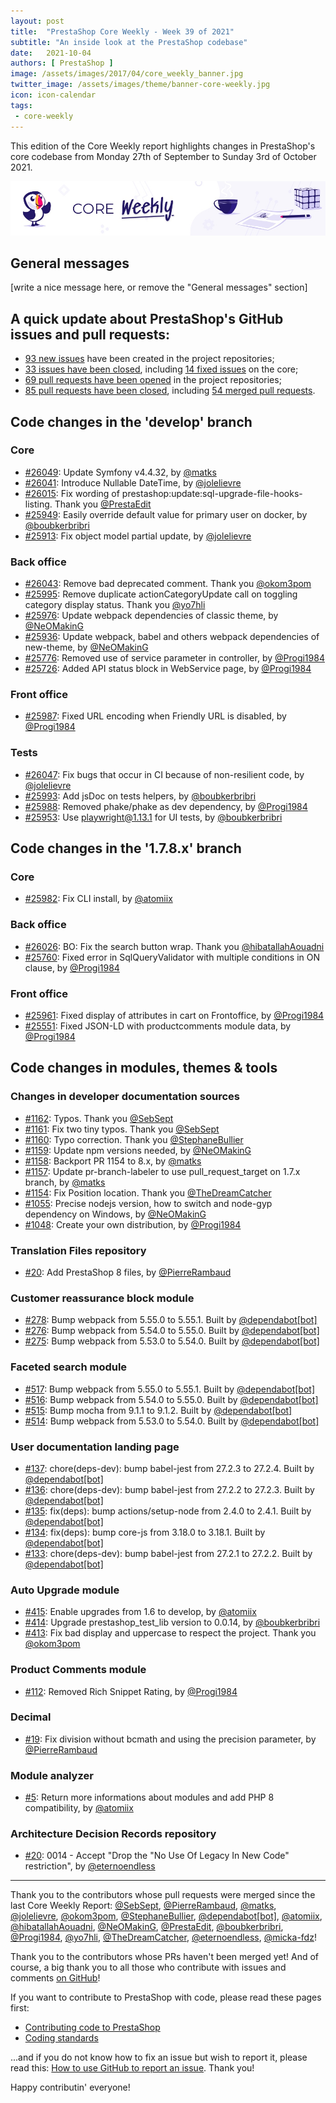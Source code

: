 ```yaml
---
layout: post
title:  "PrestaShop Core Weekly - Week 39 of 2021"
subtitle: "An inside look at the PrestaShop codebase"
date:   2021-10-04
authors: [ PrestaShop ]
image: /assets/images/2017/04/core_weekly_banner.jpg
twitter_image: /assets/images/theme/banner-core-weekly.jpg
icon: icon-calendar
tags:
 - core-weekly
---
```


This edition of the Core Weekly report highlights changes in PrestaShop's core codebase from Monday 27th of September to Sunday 3rd of October 2021.

![Core Weekly banner](/assets/images/2018/12/banner-core-weekly.jpg)

## General messages

[write a nice message here, or remove the "General messages" section]


## A quick update about PrestaShop's GitHub issues and pull requests:

- [93 new issues](https://github.com/search?q=org%3APrestaShop+is%3Apublic++-repo%3Aprestashop%2Fprestashop.github.io++is%3Aissue+created%3A2021-09-27..2021-10-03) have been created in the project repositories;
- [33 issues have been closed](https://github.com/search?q=org%3APrestaShop+is%3Apublic++-repo%3Aprestashop%2Fprestashop.github.io++is%3Aissue+closed%3A2021-09-27..2021-10-03), including [14 fixed issues](https://github.com/search?q=org%3APrestaShop+is%3Apublic++-repo%3Aprestashop%2Fprestashop.github.io++is%3Aissue+label%3Afixed+closed%3A2021-09-27..2021-10-03) on the core;
- [69 pull requests have been opened](https://github.com/search?q=org%3APrestaShop+is%3Apublic++-repo%3Aprestashop%2Fprestashop.github.io++is%3Apr+created%3A2021-09-27..2021-10-03) in the project repositories;
- [85 pull requests have been closed](https://github.com/search?q=org%3APrestaShop+is%3Apublic++-repo%3Aprestashop%2Fprestashop.github.io++is%3Apr+closed%3A2021-09-27..2021-10-03), including [54 merged pull requests](https://github.com/search?q=org%3APrestaShop+is%3Apublic++-repo%3Aprestashop%2Fprestashop.github.io++is%3Apr+merged%3A2021-09-27..2021-10-03).
        


## Code changes in the 'develop' branch


### Core
* [#26049](https://github.com/PrestaShop/PrestaShop/pull/26049): Update Symfony v4.4.32, by [@matks](https://github.com/matks)
* [#26041](https://github.com/PrestaShop/PrestaShop/pull/26041): Introduce Nullable DateTime, by [@jolelievre](https://github.com/jolelievre)
* [#26015](https://github.com/PrestaShop/PrestaShop/pull/26015): Fix wording of prestashop:update:sql-upgrade-file-hooks-listing. Thank you [@PrestaEdit](https://github.com/PrestaEdit)
* [#25949](https://github.com/PrestaShop/PrestaShop/pull/25949): Easily override default value for primary user on docker, by [@boubkerbribri](https://github.com/boubkerbribri)
* [#25913](https://github.com/PrestaShop/PrestaShop/pull/25913): Fix object model partial update, by [@jolelievre](https://github.com/jolelievre)


### Back office
* [#26043](https://github.com/PrestaShop/PrestaShop/pull/26043): Remove bad deprecated comment. Thank you [@okom3pom](https://github.com/okom3pom)
* [#25995](https://github.com/PrestaShop/PrestaShop/pull/25995): Remove duplicate actionCategoryUpdate call on toggling category display status. Thank you [@yo7hli](https://github.com/yo7hli)
* [#25976](https://github.com/PrestaShop/PrestaShop/pull/25976): Update webpack dependencies of classic theme, by [@NeOMakinG](https://github.com/NeOMakinG)
* [#25936](https://github.com/PrestaShop/PrestaShop/pull/25936): Update webpack, babel and others webpack dependencies of new-theme, by [@NeOMakinG](https://github.com/NeOMakinG)
* [#25776](https://github.com/PrestaShop/PrestaShop/pull/25776): Removed use of service parameter in controller, by [@Progi1984](https://github.com/Progi1984)
* [#25726](https://github.com/PrestaShop/PrestaShop/pull/25726): Added API status block in WebService page, by [@Progi1984](https://github.com/Progi1984)


### Front office
* [#25987](https://github.com/PrestaShop/PrestaShop/pull/25987): Fixed URL encoding when Friendly URL is disabled, by [@Progi1984](https://github.com/Progi1984)


### Tests
* [#26047](https://github.com/PrestaShop/PrestaShop/pull/26047): Fix bugs that occur in CI because of non-resilient code, by [@jolelievre](https://github.com/jolelievre)
* [#25993](https://github.com/PrestaShop/PrestaShop/pull/25993): Add jsDoc on tests helpers, by [@boubkerbribri](https://github.com/boubkerbribri)
* [#25988](https://github.com/PrestaShop/PrestaShop/pull/25988): Removed phake/phake as dev dependency, by [@Progi1984](https://github.com/Progi1984)
* [#25953](https://github.com/PrestaShop/PrestaShop/pull/25953): Use playwright@1.13.1 for UI tests, by [@boubkerbribri](https://github.com/boubkerbribri)


## Code changes in the '1.7.8.x' branch


### Core
* [#25982](https://github.com/PrestaShop/PrestaShop/pull/25982): Fix CLI install, by [@atomiix](https://github.com/atomiix)


### Back office
* [#26026](https://github.com/PrestaShop/PrestaShop/pull/26026): BO: Fix the search button wrap. Thank you [@hibatallahAouadni](https://github.com/hibatallahAouadni)
* [#25760](https://github.com/PrestaShop/PrestaShop/pull/25760): Fixed error in SqlQueryValidator with multiple conditions in ON clause, by [@Progi1984](https://github.com/Progi1984)


### Front office
* [#25961](https://github.com/PrestaShop/PrestaShop/pull/25961): Fixed display of attributes in cart on Frontoffice, by [@Progi1984](https://github.com/Progi1984)
* [#25551](https://github.com/PrestaShop/PrestaShop/pull/25551): Fixed JSON-LD with productcomments module data, by [@Progi1984](https://github.com/Progi1984)


## Code changes in modules, themes & tools


### Changes in developer documentation sources
* [#1162](https://github.com/PrestaShop/docs/pull/1162): Typos. Thank you [@SebSept](https://github.com/SebSept)
* [#1161](https://github.com/PrestaShop/docs/pull/1161): Fix two tiny typos. Thank you [@SebSept](https://github.com/SebSept)
* [#1160](https://github.com/PrestaShop/docs/pull/1160): Typo correction. Thank you [@StephaneBullier](https://github.com/StephaneBullier)
* [#1159](https://github.com/PrestaShop/docs/pull/1159): Update npm versions needed, by [@NeOMakinG](https://github.com/NeOMakinG)
* [#1158](https://github.com/PrestaShop/docs/pull/1158): Backport PR 1154 to 8.x, by [@matks](https://github.com/matks)
* [#1157](https://github.com/PrestaShop/docs/pull/1157): Update pr-branch-labeler to use pull_request_target on 1.7.x branch, by [@matks](https://github.com/matks)
* [#1154](https://github.com/PrestaShop/docs/pull/1154): Fix Position location. Thank you [@TheDreamCatcher](https://github.com/TheDreamCatcher)
* [#1055](https://github.com/PrestaShop/docs/pull/1055): Precise nodejs version, how to switch and node-gyp dependency on Windows, by [@NeOMakinG](https://github.com/NeOMakinG)
* [#1048](https://github.com/PrestaShop/docs/pull/1048): Create your own distribution, by [@Progi1984](https://github.com/Progi1984)


### Translation Files repository
* [#20](https://github.com/PrestaShop/TranslationFiles/pull/20): Add PrestaShop 8 files, by [@PierreRambaud](https://github.com/PierreRambaud)


### Customer reassurance block module
* [#278](https://github.com/PrestaShop/blockreassurance/pull/278): Bump webpack from 5.55.0 to 5.55.1. Built by [@dependabot[bot]](https://github.com/apps/dependabot)
* [#276](https://github.com/PrestaShop/blockreassurance/pull/276): Bump webpack from 5.54.0 to 5.55.0. Built by [@dependabot[bot]](https://github.com/apps/dependabot)
* [#275](https://github.com/PrestaShop/blockreassurance/pull/275): Bump webpack from 5.53.0 to 5.54.0. Built by [@dependabot[bot]](https://github.com/apps/dependabot)


### Faceted search module
* [#517](https://github.com/PrestaShop/ps_facetedsearch/pull/517): Bump webpack from 5.55.0 to 5.55.1. Built by [@dependabot[bot]](https://github.com/apps/dependabot)
* [#516](https://github.com/PrestaShop/ps_facetedsearch/pull/516): Bump webpack from 5.54.0 to 5.55.0. Built by [@dependabot[bot]](https://github.com/apps/dependabot)
* [#515](https://github.com/PrestaShop/ps_facetedsearch/pull/515): Bump mocha from 9.1.1 to 9.1.2. Built by [@dependabot[bot]](https://github.com/apps/dependabot)
* [#514](https://github.com/PrestaShop/ps_facetedsearch/pull/514): Bump webpack from 5.53.0 to 5.54.0. Built by [@dependabot[bot]](https://github.com/apps/dependabot)


### User documentation landing page
* [#137](https://github.com/PrestaShop/user-documentation-landing/pull/137): chore(deps-dev): bump babel-jest from 27.2.3 to 27.2.4. Built by [@dependabot[bot]](https://github.com/apps/dependabot)
* [#136](https://github.com/PrestaShop/user-documentation-landing/pull/136): chore(deps-dev): bump babel-jest from 27.2.2 to 27.2.3. Built by [@dependabot[bot]](https://github.com/apps/dependabot)
* [#135](https://github.com/PrestaShop/user-documentation-landing/pull/135): fix(deps): bump actions/setup-node from 2.4.0 to 2.4.1. Built by [@dependabot[bot]](https://github.com/apps/dependabot)
* [#134](https://github.com/PrestaShop/user-documentation-landing/pull/134): fix(deps): bump core-js from 3.18.0 to 3.18.1. Built by [@dependabot[bot]](https://github.com/apps/dependabot)
* [#133](https://github.com/PrestaShop/user-documentation-landing/pull/133): chore(deps-dev): bump babel-jest from 27.2.1 to 27.2.2. Built by [@dependabot[bot]](https://github.com/apps/dependabot)


### Auto Upgrade module
* [#415](https://github.com/PrestaShop/autoupgrade/pull/415): Enable upgrades from 1.6 to develop, by [@atomiix](https://github.com/atomiix)
* [#414](https://github.com/PrestaShop/autoupgrade/pull/414): Upgrade prestashop_test_lib version to 0.0.14, by [@boubkerbribri](https://github.com/boubkerbribri)
* [#413](https://github.com/PrestaShop/autoupgrade/pull/413): Fix bad display and uppercase to respect the project. Thank you [@okom3pom](https://github.com/okom3pom)


### Product Comments module
* [#112](https://github.com/PrestaShop/productcomments/pull/112): Removed Rich Snippet Rating, by [@Progi1984](https://github.com/Progi1984)


### Decimal
* [#19](https://github.com/PrestaShop/decimal/pull/19): Fix division without bcmath and using the precision parameter, by [@PierreRambaud](https://github.com/PierreRambaud)


### Module analyzer 
* [#5](https://github.com/PrestaShop/psssst/pull/5): Return more informations about modules and add PHP 8 compatibility, by [@atomiix](https://github.com/atomiix)


### Architecture Decision Records repository
* [#20](https://github.com/PrestaShop/ADR/pull/20): 0014 - Accept "Drop the "No Use Of Legacy In New Code" restriction", by [@eternoendless](https://github.com/eternoendless)


<hr />

Thank you to the contributors whose pull requests were merged since the last Core Weekly Report: [@SebSept](https://github.com/SebSept), [@PierreRambaud](https://github.com/PierreRambaud), [@matks](https://github.com/matks), [@jolelievre](https://github.com/jolelievre), [@okom3pom](https://github.com/okom3pom), [@StephaneBullier](https://github.com/StephaneBullier), [@dependabot[bot]](https://github.com/apps/dependabot), [@atomiix](https://github.com/atomiix), [@hibatallahAouadni](https://github.com/hibatallahAouadni), [@NeOMakinG](https://github.com/NeOMakinG), [@PrestaEdit](https://github.com/PrestaEdit), [@boubkerbribri](https://github.com/boubkerbribri), [@Progi1984](https://github.com/Progi1984), [@yo7hli](https://github.com/yo7hli), [@TheDreamCatcher](https://github.com/TheDreamCatcher), [@eternoendless](https://github.com/eternoendless), [@micka-fdz](https://github.com/micka-fdz)!

Thank you to the contributors whose PRs haven't been merged yet! And of course, a big thank you to all those who contribute with issues and comments [on GitHub](https://github.com/PrestaShop/PrestaShop)!

If you want to contribute to PrestaShop with code, please read these pages first:

 * [Contributing code to PrestaShop](https://devdocs.prestashop.com/1.7/contribute/contribution-guidelines/)
 * [Coding standards](https://devdocs.prestashop.com/1.7/development/coding-standards/)

...and if you do not know how to fix an issue but wish to report it, please read this: [How to use GitHub to report an issue](https://devdocs.prestashop.com/1.7/contribute/contribute-reporting-issues/). Thank you!

Happy contributin' everyone!

